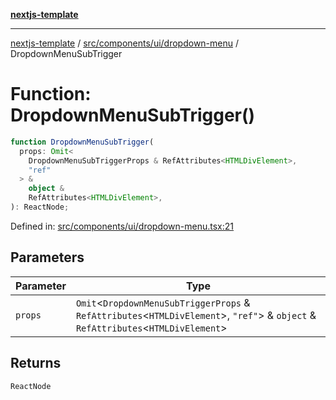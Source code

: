 [**nextjs-template**](../../../../../README.md)

---

[nextjs-template](../../../../../README.md) / [src/components/ui/dropdown-menu](../README.md) / DropdownMenuSubTrigger

# Function: DropdownMenuSubTrigger()

```ts
function DropdownMenuSubTrigger(
  props: Omit<
    DropdownMenuSubTriggerProps & RefAttributes<HTMLDivElement>,
    "ref"
  > &
    object &
    RefAttributes<HTMLDivElement>,
): ReactNode;
```

Defined in: [src/components/ui/dropdown-menu.tsx:21](https://github.com/Its-Satyajit/nextjs-template/blob/a020f2e64682696d16eea8be5c54d400aa09764e/src/components/ui/dropdown-menu.tsx#L21)

## Parameters

| Parameter | Type                                                                                                                                    |
| --------- | --------------------------------------------------------------------------------------------------------------------------------------- |
| `props`   | `Omit`\<`DropdownMenuSubTriggerProps` & `RefAttributes`\<`HTMLDivElement`\>, `"ref"`\> & `object` & `RefAttributes`\<`HTMLDivElement`\> |

## Returns

`ReactNode`
